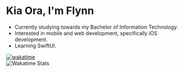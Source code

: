 # Kia Ora, I'm Flynn

- Currently studying towards my Bachelor of Information Technology.
- Interested in mobile and web development, specifically iOS development.
- Learning SwiftUI.

[![wakatime](https://wakatime.com/badge/user/b2d63d84-2584-4154-b686-a64b6fb2bf87.svg)](https://wakatime.com/@b2d63d84-2584-4154-b686-a64b6fb2bf87)
<br/>
![Wakatime Stats](https://github-readme-stats.vercel.app/api/wakatime?username=fstevens30&hide_border=true&layout=default&langs_count=8&range=all_time&hide=other,markdown,shell,powershell,bash)
